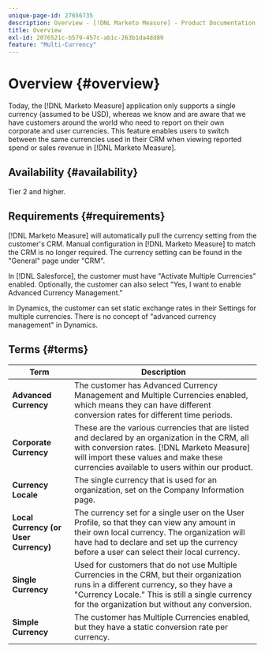 ```yaml
---
unique-page-id: 27656735
description: Overview - [!DNL Marketo Measure] - Product Documentation
title: Overview
exl-id: 2076521c-b579-457c-ab1c-263b1da4dd89
feature: "Multi-Currency"
---
```

# Overview {#overview}

Today, the [!DNL Marketo Measure] application only supports a single currency (assumed to be USD), whereas we know and are aware that we have customers around the world who need to report on their own corporate and user currencies. This feature enables users to switch between the same currencies used in their CRM when viewing reported spend or sales revenue in [!DNL Marketo Measure].

## Availability {#availability}

Tier 2 and higher.

## Requirements {#requirements}

[!DNL Marketo Measure] will automatically pull the currency setting from the customer's CRM. Manual configuration in [!DNL Marketo Measure] to match the CRM is no longer required. The currency setting can be found in the "General" page under "CRM".

In [!DNL Salesforce], the customer must have "Activate Multiple Currencies" enabled. Optionally, the customer can also select "Yes, I want to enable Advanced Currency Management."

In Dynamics, the customer can set static exchange rates in their Settings for multiple currencies. There is no concept of "advanced currency management" in Dynamics.

## Terms {#terms}

| **Term** |Description |
|---|---|
| **Advanced Currency** |The customer has Advanced Currency Management and Multiple Currencies enabled, which means they can have different conversion rates for different time periods. |
| **Corporate Currency** |These are the various currencies that are listed and declared by an organization in the CRM, all with conversion rates. [!DNL Marketo Measure] will import these values and make these currencies available to users within our product. |
| **Currency Locale** |The single currency that is used for an organization, set on the Company Information page. |
| **Local Currency (or User Currency)** |The currency set for a single user on the User Profile, so that they can view any amount in their own local currency. The organization will have had to declare and set up the currency before a user can select their local currency. |
| **Single Currency** |Used for customers that do not use Multiple Currencies in the CRM, but their organization runs in a different currency, so they have a "Currency Locale." This is still a single currency for the organization but without any conversion. |
| **Simple Currency** |The customer has Multiple Currencies enabled, but they have a static conversion rate per currency. |
